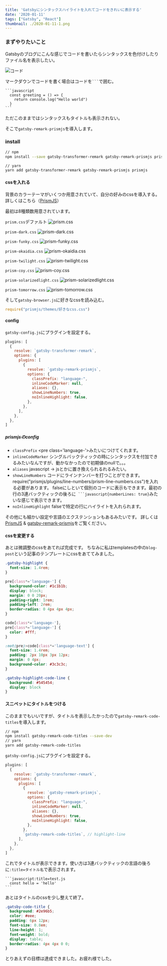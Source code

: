 ```yaml
---
title: 'Gatsbyにシンタックスハイライトを入れてコードをきれいに表示する'
date: '2020-01-11'
tags: ["Gatsby", "React"]
thumbnail: ./2020-01-11-1.png
---
```


### まずやりたいこと

Gatsbyのブログにこんな感じでコードを書いたらシンタックスを色付けしたりファイル名を表示したい。

![コード](./2020-01-11-2.png)


マークダウンでコードを書く場合はコードを` ``` `で囲む。

```text
```javascript
  const greeting = () => {
    return console.log("Hello world")
  }
```  
```

ただこのままではシンタックスもタイトルも表示されない。

そこで`gatsby-remark-prismjs`を導入します。

### install

```bash
// npm
npm install --save gatsby-transformer-remark gatsby-remark-prismjs prismjs

// yarn
yarn add gatsby-transformer-remark gatsby-remark-prismjs prismjs
```

#### cssを入れる

背景のカラーテーマがいくつか用意されていて、自分の好みのcssを導入する。  
詳しくはこちら（[PrismJS](https://prismjs.com/)）

最初は8種類数用意されています。

`prism.css`デファルト
![prism.css](2020-01-11-3.png)

`prism-dark.css`
![prism-dark.css](2020-01-11-4.png)

`prism-funky.css`
![prism-funky.css](2020-01-11-5.png)

`prism-okaidia.css`
![prism-okaidia.css](2020-01-11-6.png)

`prism-twilight.css`
![prism-twilight.css](2020-01-11-7.png)

`prism-coy.css`
![prism-coy.css](2020-01-11-8.png)

`prism-solarizedlight.css`
![prism-solarizedlight.css](2020-01-11-9.png)

`prism-tomorrow.css`
![prism-tomorrow.css](2020-01-11-10.png)
  

そして`gatsby-browser.js`に好きなcssを読み込む。

```javascript:title=gatsby-browser.js
require("prismjs/themes/好きなcss.css")
```

#### config

`gatsby-config.js`にプラグインを設定する。

```javascript:title=gatsby-config.js
plugins: [
  {
    resolve: `gatsby-transformer-remark`,
    options: {
      plugins: [
        {
          resolve: `gatsby-remark-prismjs`,
          options: {
            classPrefix: "language-",
            inlineCodeMarker: null,
            aliases: {},
            showLineNumbers: true,
            noInlineHighlight: false,
          },
        },
      ],
    },
  },
]
```

##### prismjsのconfig

- `classPrefix` \<pre class='language-'>みたいにつけてくれます。
- `inlineCodeMarker` シングルバックティックの時にシンタックスを付加できるみたいなんですが、動かなかったので初期値のnullで。。。
- `aliases` javascript -> jsとかに置き換えられるれるみたい。
- `showLineNumbers` コードにラインナンバーを打つことができます。
require("prismjs/plugins/line-numbers/prism-line-numbers.css")を入れる必要があります。
falseにしといて個別のコードに表示もできます。最初の行の3連バックティックの後ろに` ```javascript{numberLines: true}`みたいな感じで表示できます。
- `noInlineHighlight` falseで特定の行にハイライトを入れられます。

その他にも細かい設定や言語のエクステンションもあるみたいです。
詳しくは[PrismJS](https://prismjs.com/) & [gatsby-remark-prismjs](https://www.gatsbyjs.org/packages/gatsby-remark-prismjs/)をご覧ください。

#### cssを変更する

あとは微調整のcssをあてれば完成です。
ちなみに私はtemplatesの中の`blog-post`という記事のテンプレートにcssをあててみました。

```css:title=blog-post.module.scss
.gatsby-highlight {
  font-size: 1.4rem;
}

pre[class*='language-'] {
  background-color: #1c1b1b;
  display: block;
  margin: 0 0 20px;
  padding-right: 1rem;
  padding-left: 2rem;
  border-radius: 0 4px 4px 4px;
}

code[class*='language-'],
pre[class*='language-'] {
  color: #fff;
}

:not(pre)>code[class*='language-text'] {
  font-size: 1.4rem;
  padding: 2px 10px 3px 12px;
  margin: 0 4px;
  background-color: #3c3c3c;
}

.gatsby-highlight-code-line {
  background: #545454;
  display: block
}
```

#### スニペットにタイトルをつける

このままでもいいですが、タイトルを表示したかったので`gatsby-remark-code-titles`を導入します。

```bash
// npm
npm install gatsby-remark-code-titles --save-dev
// yarn
yarn add gatsby-remark-code-titles
```

`gatsby-config.js`にプラグインを設定する。

```javascript:title=gatsby-config.js
plugins: [
  {
    resolve: `gatsby-transformer-remark`,
    options: {
      plugins: [
        {
          resolve: `gatsby-remark-prismjs`,
          options: {
            classPrefix: "language-",
            inlineCodeMarker: null,
            aliases: {},
            showLineNumbers: true,
            noInlineHighlight: false,
          },
        },
        `gatsby-remark-code-titles`, // highlight-line
      ],
    },
  },
]
```

これでタイトルが表示できます。使い方は3連バックティックの言語の後ろに`:title=タイトル名`で表示されます。

```text
```javascript:title=test.js
  const hello = 'hello'
```  
```

あとはタイトルのcssを少し整えて終了。

```css:title=blog-post.module.scss
.gatsby-code-title {
  background: #2e96b5;
  color: #eee;
  padding: 6px 12px;
  font-size: 0.8em;
  line-height: 1;
  font-weight: bold;
  display: table;
  border-radius: 4px 4px 0 0;
}
```

とりあえずの目標は達成できました。お疲れ様でした。
